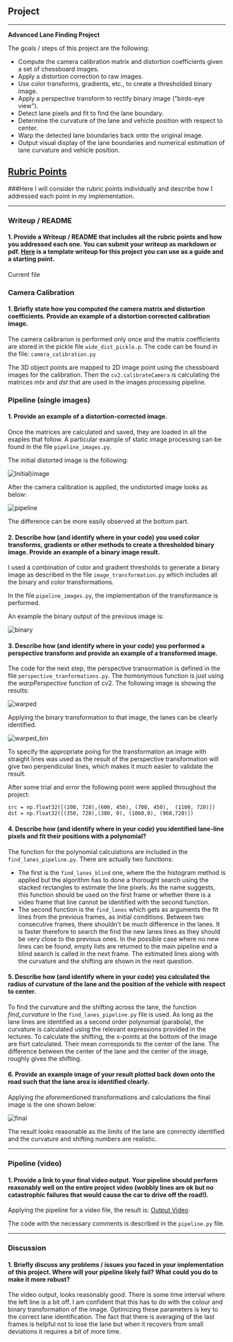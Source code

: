 ## Project 


---

**Advanced Lane Finding Project**

The goals / steps of this project are the following:

* Compute the camera calibration matrix and distortion coefficients given a set of chessboard images.
* Apply a distortion correction to raw images.
* Use color transforms, gradients, etc., to create a thresholded binary image.
* Apply a perspective transform to rectify binary image ("birds-eye view").
* Detect lane pixels and fit to find the lane boundary.
* Determine the curvature of the lane and vehicle position with respect to center.
* Warp the detected lane boundaries back onto the original image.
* Output visual display of the lane boundaries and numerical estimation of lane curvature and vehicle position.

## [Rubric Points](https://review.udacity.com/#!/rubrics/571/view) 
###Here I will consider the rubric points individually and describe how I addressed each point in my implementation.  

---
### Writeup / README

#### 1. Provide a Writeup / README that includes all the rubric points and how you addressed each one.  You can submit your writeup as markdown or pdf.  [Here](https://github.com/udacity/CarND-Advanced-Lane-Lines/blob/master/writeup_template.md) is a template writeup for this project you can use as a guide and a starting point.  

Current file
### Camera Calibration

#### 1. Briefly state how you computed the camera matrix and distortion coefficients. Provide an example of a distortion corrected calibration image.

The camera calibrarion is performed only once and the matrix coefficients are stored in the pickle file `wide_dist_pickle.p`. The code can be found in the file: `camera_calibration.py`

The 3D object points are mapped to 2D image point using the chessboard images for the calibration. Then the `cv2.calibrateCamera` is calculating the matrices  *mtx* and *dst* that are used in the images processing pipeline. 


### Pipeline (single images)

#### 1. Provide an example of a distortion-corrected image.

Once the matrices are calculated and saved, they are loaded in all the exaples that follow. A particular example of static image processing can be found in the file `pipeline_images.py`.

The initial distorted image is the following:

![Initial)image](test4.jpg)

After the camera calibration is applied, the undistorted image looks as below:

![pipeline](test4_undist.png)

The difference can be more easily observed at the bottom part.

#### 2. Describe how (and identify where in your code) you used color transforms, gradients or other methods to create a thresholded binary image.  Provide an example of a binary image result.
I used a combination of color and gradient thresholds to generate a binary image as described in the file `image_transformation.py` which includes all the binary and color transformations. 

In the file `pipeline_images.py`, the implementation of the transformance is performed. 

An example the binary output of the previous image is:

![binary](test4_binary.png)

#### 3. Describe how (and identify where in your code) you performed a perspective transform and provide an example of a transformed image.

The code for the next step, the perspective transormation is defined in the file `perspective_tranformations.py`. The homonymous function is just using the *warpPerspective* function of cv2. The following image is showing the results:

![warped](test4_warped.png)

Applying the binary transformation to that image, the lanes can be clearly identified. 

![warped_bin](test4_warped_binary.png)


To specify the appropriate poing for the transformation an image with straight lines was used as the result of the perspective transformation will give two perpendicular lines, which makes it much easier to validate the result. 

After some trial and error the following point were applied throughout the project:

```
src = np.float32([(200, 720),(600, 450), (700, 450),  (1100, 720)])
dst = np.float32([(350, 720),(380, 0), (1060,0), (960,720)])

```

#### 4. Describe how (and identify where in your code) you identified lane-line pixels and fit their positions with a polynomial?

The function for the polynomial calculations are included in the `find_lanes_pipeline.py`. There are actually two functions: 
- The first is the `find_lanes_blind` one, where the the histogram method is applied but the algorithm has to done a thorought search using the stacked rectangles to estimate the line pixels. As the name suggests, this function should be used on the first frame or whether there is a video frame that line cannot be identified with the second function.
- The second function is the `find_lanes` which gets as arguments the fit lines from the previous frames, as initial conditions. Between two consecutive frames, there shouldn't be much difference in the lanes. It is faster therefore to search the find the new lanes lines as they should be very close to the previous ones. In the possible case where no new lines can be found, empty lists are returned to the main pipeline and a blind search is called in the next frame. 
The estimated lines along with the curvature and the shifting are shown in the next question. 


#### 5. Describe how (and identify where in your code) you calculated the radius of curvature of the lane and the position of the vehicle with respect to center.

To find the curvature and the shifting across the lane, the function *find_curvature* in the `find_lanes_pipeline.py` file is used. As long as the lane lines are identified as a second order polynomial (parabola), the curvature is calculated using the relevant expressions provided in the lectures. 
To calculate the shifting, the x-points at the bottom of the image are fisrt calculated. Their mean corresponds to the center of the lane. The difference between the center of the lane and the center of the image, roughly gives the shifting.


#### 6. Provide an example image of your result plotted back down onto the road such that the lane area is identified clearly.

Applying the aforementioned transformations and calculations the final image is the one shown below:

![final](test4_final.png)


The result looks reasonable as the limits of the lane are conrrectly identified and the curvature and shifting numbers are realistic. 

---

### Pipeline (video)

#### 1. Provide a link to your final video output.  Your pipeline should perform reasonably well on the entire project video (wobbly lines are ok but no catastrophic failures that would cause the car to drive off the road!).

Applying the pipeline for a video file, the result is: [Output Video](https://youtu.be/huUDfgaaN70)

The code with the necessary comments is described in the `pipeline.py` file.

---

### Discussion

#### 1. Briefly discuss any problems / issues you faced in your implementation of this project.  Where will your pipeline likely fail?  What could you do to make it more robust?

The video output, looks reasonably good. There is some time interval where the left line is a bit off. I am confident that this has to do with the colour and binary transformation of the image. Optimizing these parameters is key to the correct lane identification. The fact that there is averaging of the last frames is helpful not to lose the lane but when it recovers from small deviations it requires a bit of more time. 
